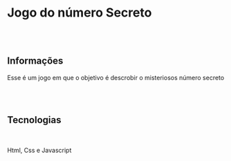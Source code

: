<h1>Jogo do número Secreto</h1> <br><br><h2>Informações</h2> <p>Esse é um jogo em que o objetivo é descrobir o misteriosos número secreto</p> <br><br> <h2>Tecnologias</h2><br> <p>Html, Css e Javascript</p>
